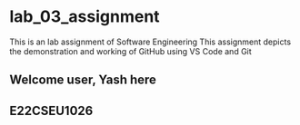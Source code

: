 # lab_03_assignment
This is an lab assignment of Software Engineering
This assignment depicts the demonstration and working of GitHub using VS Code and Git 
## Welcome user, Yash here
## E22CSEU1026